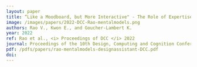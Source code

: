 ```yaml
---
layout: paper
title: “Like a Moodboard, but More Interactive" - The Role of Expertise in Designers’ Mental Models and Speculations on an Intelligent Design Assistant
image: /images/papers/2022-DCC-Rao-mentalmodels.png
authors: Rao V., Kwon E., and Goucher-Lambert K.
year: 2022
ref: Rao et al., <i> Proceedings of DCC </i> 2022
journal: Proceedings of the 10th Design, Computing and Cognition Conference 2022
pdf: /pdfs/papers/rao-mentalmodels-designassistant-DCC.pdf
doi: 
---
```


